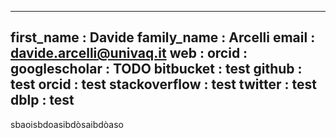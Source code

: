 -----
first_name       : Davide
family_name      : Arcelli
email            : davide.arcelli@univaq.it
web              : 
orcid            :
googlescholar    : TODO
bitbucket        : test
github           : test
orcid            : test
stackoverflow    : test
twitter          : test
dblp             : test
----

sbaoisbdoasibdòsaibdòaso
